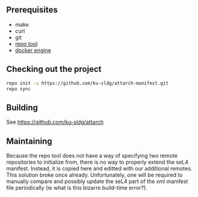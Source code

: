## Prerequisites

* make
* curl
* git 
* [repo tool](https://android.googlesource.com/tools/repo)
* [docker engine](https://docs.docker.com/engine/install/)

## Checking out the project

```sh
repo init -u https://github.com/ku-sldg/attarch-manifest.git
repo sync
```

## Building

See https://github.com/ku-sldg/attarch

## Maintaining
Because the repo tool does not have a way of specifying two remote repositories to initialize from, there is no way to properly extend the seL4 manifest. Instead, it is copied here and editted with our additional remotes. This solution broke once already. Unfortunately, one will be required to manually compare and possibly update the seL4 part of the xml manifest file periodically (ie what is this bizarre build-time error?).

